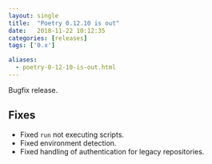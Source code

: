 ```yaml
---
layout: single
title:  "Poetry 0.12.10 is out"
date:   2018-11-22 10:12:35
categories: [releases]
tags: ['0.x']

aliases:
  - poetry-0-12-10-is-out.html
---
```


Bugfix release.


## Fixes

- Fixed `run` not executing scripts.
- Fixed environment detection.
- Fixed handling of authentication for legacy repositories.

